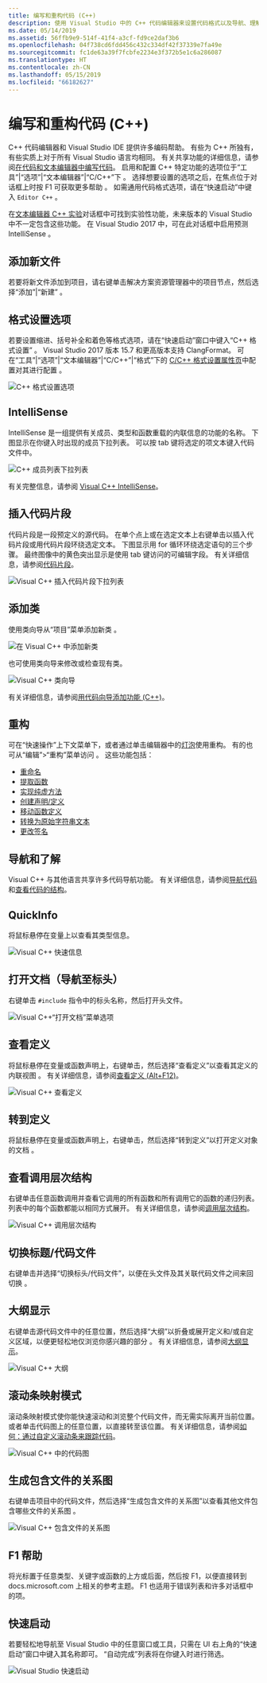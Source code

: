 ```yaml
---
title: 编写和重构代码 (C++)
description: 使用 Visual Studio 中的 C++ 代码编辑器来设置代码格式以及导航、理解和重构代码。
ms.date: 05/14/2019
ms.assetid: 56ffb9e9-514f-41f4-a3cf-fd9ce2daf3b6
ms.openlocfilehash: 04f738cd6fdd456c432c334df42f37339e7fa49e
ms.sourcegitcommit: fc1de63a39f7fcbfe2234e3f372b5e1c6a286087
ms.translationtype: HT
ms.contentlocale: zh-CN
ms.lasthandoff: 05/15/2019
ms.locfileid: "66182627"
---
```

# <a name="writing-and-refactoring-code-c"></a>编写和重构代码 (C++)

C++ 代码编辑器和 Visual Studio IDE 提供许多编码帮助。 有些为 C++ 所独有，有些实质上对于所有 Visual Studio 语言均相同。 有关共享功能的详细信息，请参阅[在代码和文本编辑器中编写代码](/visualstudio/ide/writing-code-in-the-code-and-text-editor)。 启用和配置 C++ 特定功能的选项位于“工具”&#124;“选项”&#124;“文本编辑器”&#124;“C/C++”下  。 选择想要设置的选项之后，在焦点位于对话框上时按 F1 可获取更多帮助  。 如需通用代码格式选项，请在“快速启动”中键入 `Editor C++`  。

在[文本编辑器 C++ 实验](/visualstudio/ide/reference/options-text-editor-c-cpp-experimental)对话框中可找到实验性功能，未来版本的 Visual Studio 中不一定包含这些功能。 在 Visual Studio 2017 中，可在此对话框中启用预测 IntelliSense  。

## <a name="adding-new-files"></a>添加新文件

若要将新文件添加到项目，请右键单击解决方案资源管理器中的项目节点，然后选择“添加”&#124;“新建”  。

## <a name="formatting-options"></a>格式设置选项

若要设置缩进、括号补全和着色等格式选项，请在“快速启动”窗口中键入“C++ 格式设置”  。 Visual Studio 2017 版本 15.7 和更高版本支持 ClangFormat。 可在“工具”&#124;“选项”&#124;“文本编辑器”&#124;“C/C++”&#124;“格式”下的 [C/C++ 格式设置属性页](/visualstudio/ide/reference/options-text-editor-c-cpp-formatting)中配置对其进行配置  。

![C++ 格式设置选项](media/cpp-formatting-options.png)

## <a name="intellisense"></a>IntelliSense

IntelliSense 是一组提供有关成员、类型和函数重载的内联信息的功能的名称。 下图显示在你键入时出现的成员下拉列表。 可以按 tab 键将选定的项文本键入代码文件中。

![C&#43;&#43; 成员列表下拉列表](../ide/media/vs2015_cpp_statement_completion.png "vs2015_cpp_statement_completion")

有关完整信息，请参阅 [Visual C++ IntelliSense](/visualstudio/ide/visual-cpp-intellisense)。

## <a name="insert-snippets"></a>插入代码片段

代码片段是一段预定义的源代码。 在单个点上或在选定文本上右键单击以插入代码片段或用代码片段环绕选定文本。 下图显示用 for 循环环绕选定语句的三个步骤。 最终图像中的黄色突出显示是使用 tab 键访问的可编辑字段。 有关详细信息，请参阅[代码片段](/visualstudio/ide/code-snippets)。

![Visual C&#43;&#43; 插入代码片段下拉列表](../ide/media/vs2015_cpp_surround_with.png "vs2015_cpp_surround_with")

## <a name="add-class"></a>添加类

使用类向导从“项目”菜单添加新类  。

![在 Visual C&#43;&#43; 中添加新类](../ide/media/vs2015_cpp_add_class.png "vs2015_cpp_add_class")

也可使用类向导来修改或检查现有类。

![Visual C&#43;&#43; 类向导](../ide/media/vs2015_cpp_class_wizard.png "vs2015_cpp_class_wizard")

有关详细信息，请参阅[用代码向导添加功能 (C++)](../ide/adding-functionality-with-code-wizards-cpp.md)。

## <a name="refactoring"></a>重构

可在“快速操作”上下文菜单下，或者通过单击编辑器中的[灯泡](/visualstudio/ide/perform-quick-actions-with-light-bulbs)使用重构。  有的也可从“编辑”>“重构”菜单访问  。  这些功能包括：

* [重命名](refactoring/rename.md)
* [提取函数](refactoring/extract-function.md)
* [实现纯虚方法](refactoring/implement-pure-virtuals.md)
* [创建声明/定义](refactoring/create-declaration-definition.md)
* [移动函数定义](refactoring/move-definition-location.md)
* [转换为原始字符串文本](refactoring/convert-to-raw-string-literal.md)
* [更改签名](refactoring/change-signature.md)

## <a name="navigate-and-understand"></a>导航和了解

Visual C++ 与其他语言共享许多代码导航功能。 有关详细信息，请参阅[导航代码](/visualstudio/ide/navigating-code)和[查看代码的结构](/visualstudio/ide/viewing-the-structure-of-code)。

## <a name="quickinfo"></a>QuickInfo

将鼠标悬停在变量上以查看其类型信息。

![Visual C++ 快速信息](../ide/media/vs2015_cpp_quickinfo.png "vs2015_cpp_quickInfo")

## <a name="open-document-navigate-to-header"></a>打开文档（导航至标头）

右键单击 `#include` 指令中的标头名称，然后打开头文件。

![Visual C&#43;&#43;“打开文档”菜单选项](../ide/media/vs2015_cpp_open_document.png "vs2015_cpp_open_document")

## <a name="peek-definition"></a>查看定义

将鼠标悬停在变量或函数声明上，右键单击，然后选择“查看定义”以查看其定义的内联视图  。 有关详细信息，请参阅[查看定义 (Alt+F12)](/visualstudio/ide/how-to-view-and-edit-code-by-using-peek-definition-alt-plus-f12)。

![Visual C&#43;&#43; 查看定义](../ide/media/vs2015_cpp_peek_definition.png "vs2015_cpp_peek_definition")

## <a name="go-to-definition"></a>转到定义

将鼠标悬停在变量或函数声明上，右键单击，然后选择“转到定义”以打开定义对象的文档  。

## <a name="view-call-hierarchy"></a>查看调用层次结构

右键单击任意函数调用并查看它调用的所有函数和所有调用它的函数的递归列表。 列表中的每个函数都能以相同方式展开。 有关详细信息，请参阅[调用层次结构](/visualstudio/ide/reference/call-hierarchy)。

![Visual C&#43;&#43; 调用层次结构](../ide/media/vs2015_cpp_call_hierarchy.png "vs2015_cpp_call_hierarchy")

## <a name="toggle-header--code-file"></a>切换标题/代码文件

右键单击并选择“切换标头/代码文件”，以便在头文件及其关联代码文件之间来回切换  。

## <a name="outlining"></a>大纲显示

右键单击源代码文件中的任意位置，然后选择“大纲”以折叠或展开定义和/或自定义区域，以便更轻松地仅浏览你感兴趣的部分  。 有关详细信息，请参阅[大纲显示](/visualstudio/ide/outlining)。

![Visual C&#43;&#43; 大纲](../ide/media/vs2015_cpp_outlining.png "vs2015_cpp_outlining")

## <a name="scrollbar-map-mode"></a>滚动条映射模式

滚动条映射模式使你能快速滚动和浏览整个代码文件，而无需实际离开当前位置。 或者单击代码图上的任意位置，以直接转至该位置。 有关详细信息，请参阅[如何：通过自定义滚动条来跟踪代码](/visualstudio/ide/how-to-track-your-code-by-customizing-the-scrollbar)。

![Visual C&#43;&#43; 中的代码图](../ide/media/vs2015_cpp_code_map.png "vs2015_cpp_code_map")

## <a name="generate-graph-of-include-files"></a>生成包含文件的关系图

右键单击项目中的代码文件，然后选择“生成包含文件的关系图”以查看其他文件包含哪些文件的关系图  。

![Visual C&#43;&#43; 包含文件的关系图](../ide/media/vs2015_cpp_include_graph.png "vs2015_cpp_include_graph")

## <a name="f1-help"></a>F1 帮助

将光标置于任意类型、关键字或函数的上方或后面，然后按 F1，以便直接转到 docs.microsoft.com 上相关的参考主题。 F1 也适用于错误列表和许多对话框中的项。

## <a name="quick-launch"></a>快速启动

若要轻松地导航至 Visual Studio 中的任意窗口或工具，只需在 UI 右上角的“快速启动”窗口中键入其名称即可。 “自动完成”列表将在你键入时进行筛选。

![Visual Studio 快速启动](../ide/media/vs2015_cpp_quick_launch.png "vs2015_cpp_quick_launch")
